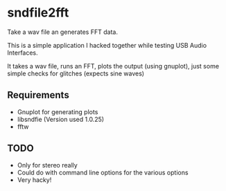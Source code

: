 sndfile2fft
===========

Take a wav file an generates FFT data.

This is a simple application I hacked together while testing USB Audio Interfaces.

It takes a wav file, runs an FFT, plots the output (using gnuplot), just some simple checks for glitches (expects sine waves)

Requirements
-------------
  * Gnuplot for generating plots
  * libsndfie (Version used 1.0.25)
  * fftw

TODO
----
  * Only for stereo really
  * Could do with command line options for the various options
  * Very hacky! 